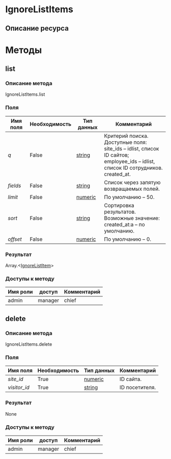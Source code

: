 
# IgnoreListItems

## Описание ресурса

# Методы

## list

### Описание метода
IgnoreListItems.list<br/>
### Поля

| Имя поля | Необходимость | Тип данных | Комментарий |
|---|---|---|---|
|*q*|False|[string](/docs/types/string.md)|Критерий поиска.<br/>Доступные поля:<br/>site_ids – idlist, список ID сайтов;<br/>employee_ids – idlist, список ID сотрудников.<br/>created_at.<br/>|
|*fields*|False|[string](/docs/types/string.md)|Список через запятую возвращаемых полей.<br/>|
|*limit*|False|[numeric](/docs/types/numeric.md)|По умолчанию – 50.<br/>|
|*sort*|False|[string](/docs/types/string.md)|Сортировка результатов.<br/>Возможные значение:<br/>created_at:a – по умолчанию.<br/>|
|*offset*|False|[numeric](/docs/types/numeric.md)|По умолчанию – 0.<br/>|

### Результат
Array.<[IgnoreListItem](/docs/types/IgnoreListItem.md)>
### Доступы к методу

| Имя роли | доступ | Комментарий |
|---|---|---|
|admin|manager|chief|chief_partner|operator|admin_partner
## delete

### Описание метода
IgnoreListItems.delete<br/>
### Поля

| Имя поля | Необходимость | Тип данных | Комментарий |
|---|---|---|---|
|*site_id*|True|[numeric](/docs/types/numeric.md)|ID сайта.<br/>|
|*visitor_id*|True|[string](/docs/types/string.md)|ID посетителя.<br/>|

### Результат
None
### Доступы к методу

| Имя роли | доступ | Комментарий |
|---|---|---|
|admin|manager|chief|chief_partner|operator|admin_partner